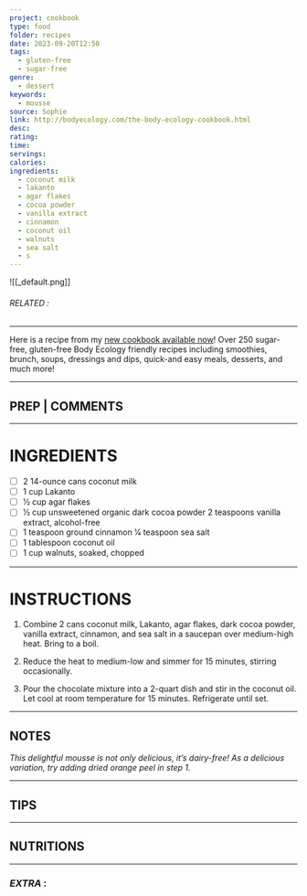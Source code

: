 ```yaml
---
project: cookbook
type: food
folder: recipes
date: 2023-09-20T12:50
tags:
  - gluten-free
  - sugar-free
genre:
  - dessert
keywords:
  - mousse
source: Sophie
link: http://bodyecology.com/the-body-ecology-cookbook.html
desc: 
rating: 
time: 
servings: 
calories: 
ingredients:
  - coconut milk
  - lakanto
  - agar flakes
  - cocoa powder
  - vanilla extract
  - cinnamon
  - coconut oil
  - walnuts
  - sea salt
  - s
---
```


![[_default.png]]
###### *RELATED* : 
---
Here is a recipe from my [new cookbook available now](http://bodyecology.com/the-body-ecology-cookbook.html)! Over 250 sugar-free, gluten-free Body Ecology friendly recipes including smoothies, brunch, soups, dressings and dips, quick-and easy meals, desserts, and much more!

---
## PREP | COMMENTS



---
# INGREDIENTS

- [ ] 2 14-ounce cans coconut milk
- [ ] 1 cup Lakanto
- [ ] 1⁄2 cup agar flakes
- [ ] 1⁄2 cup unsweetened organic dark cocoa powder 2 teaspoons vanilla extract, alcohol-free
- [ ] 1 teaspoon ground cinnamon 1⁄4 teaspoon sea salt
- [ ] 1 tablespoon coconut oil
- [ ] 1 cup walnuts, soaked, chopped

---
# INSTRUCTIONS

1. Combine 2 cans coconut milk, Lakanto, agar flakes, dark cocoa powder, vanilla extract, cinnamon, and sea salt in a saucepan over medium-high heat. Bring to a boil.
    
2. Reduce the heat to medium-low and simmer for 15 minutes, stirring occasionally.
    
3. Pour the chocolate mixture into a 2-quart dish and stir in the coconut oil. Let cool at room temperature for 15 minutes. Refrigerate until set.

---
## NOTES

_This delightful mousse is not only delicious, it’s dairy-free! As a delicious variation, try adding dried orange peel in step 1._

---
## TIPS



---
## NUTRITIONS



---
### *EXTRA* :



